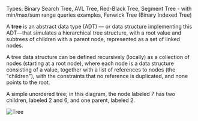 Types: Binary Search Tree, AVL Tree, Red-Black Tree,
Segment Tree - with min/max/sum range queries examples,
Fenwick Tree (Binary Indexed Tree)

A **tree** is an abstract data type (ADT) — or data structure
implementing this ADT—that simulates a hierarchical tree structure,
with a root value and subtrees of children with a parent node,
represented as a set of linked nodes.

A tree data structure can be defined recursively (locally)
as a collection of nodes (starting at a root node), where
each node is a data structure consisting of a value,
together with a list of references to nodes (the "children"),
with the constraints that no reference is duplicated, and none
points to the root.

A simple unordered tree; in this diagram, the node labeled 7 has
two children, labeled 2 and 6, and one parent, labeled 2.

![Tree](https://upload.wikimedia.org/wikipedia/commons/f/f7/Binary_tree.svg)

